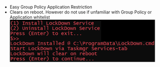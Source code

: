 - Easy Group Policy Application Restriction
- Clears on reboot. However do not use if unfamiliar with Group Policy or Application whitelist
![Alt text](/png/LockDown.png "Group Policy Application Restriction")
